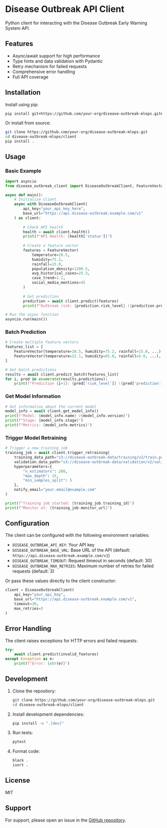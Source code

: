 # Disease Outbreak API Client

Python client for interacting with the Disease Outbreak Early Warning System API.

## Features

- Async/await support for high performance
- Type hints and data validation with Pydantic
- Retry mechanism for failed requests
- Comprehensive error handling
- Full API coverage

## Installation

Install using pip:

```bash
pip install git+https://github.com/your-org/disease-outbreak-mlops.git#subdirectory=client
```

Or install from source:

```bash
git clone https://github.com/your-org/disease-outbreak-mlops.git
cd disease-outbreak-mlops/client
pip install .
```

## Usage

### Basic Example

```python
import asyncio
from disease_outbreak_client import DiseaseOutbreakClient, FeatureVector

async def main():
    # Initialize client
    async with DiseaseOutbreakClient(
        api_key="your_api_key_here",
        base_url="https://api.disease-outbreak.example.com/v1"
    ) as client:
        
        # Check API health
        health = await client.health()
        print(f"API Health: {health['status']}")
        
        # Create a feature vector
        features = FeatureVector(
            temperature=28.5,
            humidity=75.2,
            rainfall=15.0,
            population_density=1200.5,
            avg_historical_cases=25.3,
            case_trend=1.2,
            social_media_mentions=45
        )
        
        # Get prediction
        prediction = await client.predict(features)
        print(f"Outbreak risk: {prediction.risk_level} ({prediction.prediction:.2f})")

# Run the async function
asyncio.run(main())
```

### Batch Prediction

```python
# Create multiple feature vectors
features_list = [
    FeatureVector(temperature=28.5, humidity=75.2, rainfall=15.0, ...),
    FeatureVector(temperature=22.1, humidity=65.8, rainfall=5.0, ...),
]

# Get batch predictions
results = await client.predict_batch(features_list)
for i, pred in enumerate(results.predictions):
    print(f"Prediction {i+1}: {pred['risk_level']} ({pred['prediction']:.2f})")
```

### Get Model Information

```python
# Get information about the current model
model_info = await client.get_model_info()
print(f"Model: {model_info.name} v{model_info.version}")
print(f"Stage: {model_info.stage}")
print(f"Metrics: {model_info.metrics}")
```

### Trigger Model Retraining

```python
# Trigger a new training job
training_job = await client.trigger_retraining(
    training_data_path="s3://disease-outbreak-data/training/v2/train.parquet",
    validation_data_path="s3://disease-outbreak-data/validation/v2/validation.parquet",
    hyperparameters={
        "n_estimators": 200,
        "max_depth": 15,
        "min_samples_split": 5
    },
    notify_email="your.email@example.com"
)

print(f"Training job started: {training_job.training_id}")
print(f"Monitor at: {training_job.monitor_url}")
```

## Configuration

The client can be configured with the following environment variables:

- `DISEASE_OUTBREAK_API_KEY`: Your API key
- `DISEASE_OUTBREAK_BASE_URL`: Base URL of the API (default: `https://api.disease-outbreak.example.com/v1`)
- `DISEASE_OUTBREAK_TIMEOUT`: Request timeout in seconds (default: 30)
- `DISEASE_OUTBREAK_MAX_RETRIES`: Maximum number of retries for failed requests (default: 3)

Or pass these values directly to the client constructor:

```python
client = DiseaseOutbreakClient(
    api_key="your_api_key",
    base_url="https://api.disease-outbreak.example.com/v1",
    timeout=30,
    max_retries=3
)
```

## Error Handling

The client raises exceptions for HTTP errors and failed requests:

```python
try:
    await client.predict(invalid_features)
except Exception as e:
    print(f"Error: {str(e)}")
```

## Development

1. Clone the repository:
   ```bash
   git clone https://github.com/your-org/disease-outbreak-mlops.git
   cd disease-outbreak-mlops/client
   ```

2. Install development dependencies:
   ```bash
   pip install -e ".[dev]"
   ```

3. Run tests:
   ```bash
   pytest
   ```

4. Format code:
   ```bash
   black .
   isort .
   ```

## License

MIT

## Support

For support, please open an issue in the [GitHub repository](https://github.com/your-org/disease-outbreak-mlops/issues).
